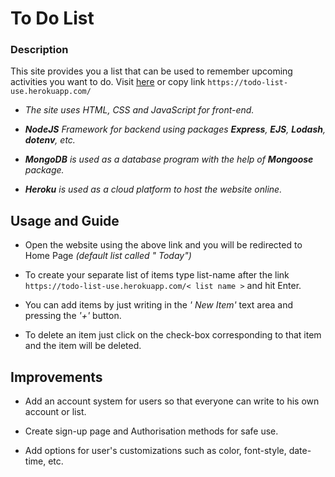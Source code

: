 # To Do List

### Description

This site provides you a list that can be used to remember upcoming activities you want to do. Visit [here](https://todo-list-use.herokuapp.com/) or copy link ``` https://todo-list-use.herokuapp.com/ ```

- _The site uses HTML, CSS and JavaScript for front-end._

- _**NodeJS** Framework for backend using packages **Express**,  **EJS**, **Lodash**, **dotenv**, etc._

- _**MongoDB** is used as a database program with the help of **Mongoose** package._

- _**Heroku** is used as a cloud platform to host the website online._

## Usage and Guide

- Open the website using the above link and you will be redirected to Home Page _(default list called " Today")_

- To create your separate list of items type list-name after the link ```https://todo-list-use.herokuapp.com/< list name >``` and hit Enter.

- You can add items by just writing in the _' New Item'_ text area and pressing the _'+'_ button. 

- To delete an item just click on the check-box corresponding to that item and the item will be deleted.



## Improvements

- Add an account system for users so that everyone can write to his own account or list.

- Create sign-up page and Authorisation methods for safe use.

- Add options for user's customizations such as color, font-style, date-time, etc.

